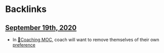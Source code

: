 
# Backlinks
## [September 19th, 2020](<September 19th, 2020.md>)
- In [🧭Coaching MOC](<🧭Coaching MOC.md>), coach will want to remove themselves of their own [preference](<preference.md>)


